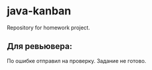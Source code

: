 # java-kanban
Repository for homework project.

## Для ревьювера: 
По ошибке отправил на проверку. Задание не готово.


